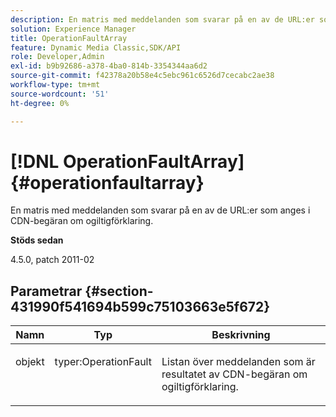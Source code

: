 ```yaml
---
description: En matris med meddelanden som svarar på en av de URL:er som anges i CDN-begäran om ogiltigförklaring.
solution: Experience Manager
title: OperationFaultArray
feature: Dynamic Media Classic,SDK/API
role: Developer,Admin
exl-id: b9b92686-a378-4ba0-814b-3354344aa6d2
source-git-commit: f42378a20b58e4c5ebc961c6526d7cecabc2ae38
workflow-type: tm+mt
source-wordcount: '51'
ht-degree: 0%

---
```


# [!DNL OperationFaultArray]{#operationfaultarray}

En matris med meddelanden som svarar på en av de URL:er som anges i CDN-begäran om ogiltigförklaring.

**Stöds sedan**

4.5.0, patch 2011-02

## Parametrar {#section-431990f541694b599c75103663e5f672}

<table id="table_C8AEAC1759E144499557ECEBDAF740B9"> 
 <thead> 
  <tr> 
   <th class="entry"> <b> Namn</b> </th> 
   <th class="entry"> <b> Typ</b> </th> 
   <th class="entry"> <b> Beskrivning</b> </th> 
  </tr> 
 </thead>
 <tbody> 
  <tr valign="top"> 
   <td> <p> <span class="codeph"> <span class="varname"> objekt</span> </span> </p> </td> 
   <td> <p> <span class="codeph"> typer:OperationFault</span> </p> </td> 
   <td> <p> Listan över meddelanden som är resultatet av CDN-begäran om ogiltigförklaring. </p> </td> 
  </tr> 
 </tbody> 
</table>
